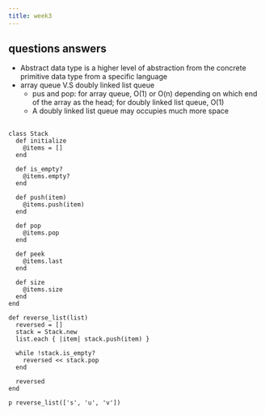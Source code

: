 ```yaml
---
title: week3
---
```


## questions answers
- Abstract data type is a higher level of abstraction from the concrete primitive data type from a specific language
- array queue V.S doubly linked list queue
  - pus and pop: for array queue, O(1) or O(n) depending on which end of the array as the head; for doubly linked list queue, O(1)
  - A doubly linked list queue may occupies much more space
##
```
class Stack
  def initialize
    @items = []
  end

  def is_empty?
    @items.empty?
  end

  def push(item)
    @items.push(item)
  end

  def pop
    @items.pop
  end

  def peek
    @items.last
  end

  def size
    @items.size
  end
end

def reverse_list(list)
  reversed = []
  stack = Stack.new
  list.each { |item| stack.push(item) }

  while !stack.is_empty?
    reversed << stack.pop
  end
  
  reversed
end

p reverse_list(['s', 'u', 'v'])
```
##
